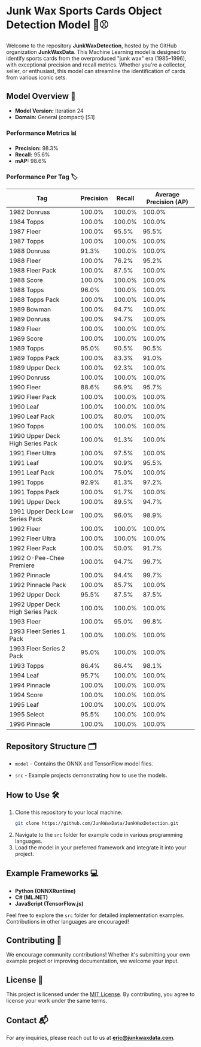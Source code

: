 # Junk Wax Sports Cards Object Detection Model 🎴⚾

Welcome to the repository **JunkWaxDetection**, hosted by the GitHub organization **JunkWaxData**. This Machine Learning model is designed to identify sports cards from the overproduced "junk wax" era (1985–1996), with exceptional precision and recall metrics. Whether you're a collector, seller, or enthusiast, this model can streamline the identification of cards from various iconic sets.

## Model Overview 🧠

- **Model Version:** Iteration 24
- **Domain:** General (compact) [S1]

### Performance Metrics 📊

- **Precision:** 98.3%
- **Recall:** 95.6%
- **mAP:** 98.6%

### Performance Per Tag 🏷️

| Tag                              | Precision | Recall | Average Precision (AP) |
| -------------------------------- | --------- | ------ | ---------------------- |
| 1982 Donruss                     | 100.0%    | 100.0% | 100.0%                 |
| 1984 Topps                       | 100.0%    | 100.0% | 100.0%                 |
| 1987 Fleer                       | 100.0%    | 95.5%  | 95.5%                  |
| 1987 Topps                       | 100.0%    | 100.0% | 100.0%                 |
| 1988 Donruss                     | 91.3%     | 100.0% | 100.0%                 |
| 1988 Fleer                       | 100.0%    | 76.2%  | 95.2%                  |
| 1988 Fleer Pack                  | 100.0%    | 87.5%  | 100.0%                 |
| 1988 Score                       | 100.0%    | 100.0% | 100.0%                 |
| 1988 Topps                       | 96.0%     | 100.0% | 100.0%                 |
| 1988 Topps Pack                  | 100.0%    | 100.0% | 100.0%                 |
| 1989 Bowman                      | 100.0%    | 94.7%  | 100.0%                 |
| 1989 Donruss                     | 100.0%    | 94.7%  | 100.0%                 |
| 1989 Fleer                       | 100.0%    | 100.0% | 100.0%                 |
| 1989 Score                       | 100.0%    | 100.0% | 100.0%                 |
| 1989 Topps                       | 95.0%     | 90.5%  | 90.5%                  |
| 1989 Topps Pack                  | 100.0%    | 83.3%  | 91.0%                  |
| 1989 Upper Deck                  | 100.0%    | 92.3%  | 100.0%                 |
| 1990 Donruss                     | 100.0%    | 100.0% | 100.0%                 |
| 1990 Fleer                       | 88.6%     | 96.9%  | 95.7%                  |
| 1990 Fleer Pack                  | 100.0%    | 100.0% | 100.0%                 |
| 1990 Leaf                        | 100.0%    | 100.0% | 100.0%                 |
| 1990 Leaf Pack                   | 100.0%    | 80.0%  | 100.0%                 |
| 1990 Topps                       | 100.0%    | 100.0% | 100.0%                 |
| 1990 Upper Deck High Series Pack | 100.0%    | 91.3%  | 100.0%                 |
| 1991 Fleer Ultra                 | 100.0%    | 97.5%  | 100.0%                 |
| 1991 Leaf                        | 100.0%    | 90.9%  | 95.5%                  |
| 1991 Leaf Pack                   | 100.0%    | 75.0%  | 100.0%                 |
| 1991 Topps                       | 92.9%     | 81.3%  | 97.2%                  |
| 1991 Topps Pack                  | 100.0%    | 91.7%  | 100.0%                 |
| 1991 Upper Deck                  | 100.0%    | 89.5%  | 94.7%                  |
| 1991 Upper Deck Low Series Pack  | 100.0%    | 96.0%  | 98.9%                  |
| 1992 Fleer                       | 100.0%    | 100.0% | 100.0%                 |
| 1992 Fleer Ultra                 | 100.0%    | 100.0% | 100.0%                 |
| 1992 Fleer Pack                  | 100.0%    | 50.0%  | 91.7%                  |
| 1992 O-Pee-Chee Premiere         | 100.0%    | 94.7%  | 99.7%                  |
| 1992 Pinnacle                    | 100.0%    | 94.4%  | 99.7%                  |
| 1992 Pinnacle Pack               | 100.0%    | 85.7%  | 100.0%                 |
| 1992 Upper Deck                  | 95.5%     | 87.5%  | 87.5%                  |
| 1992 Upper Deck High Series Pack | 100.0%    | 100.0% | 100.0%                 |
| 1993 Fleer                       | 100.0%    | 95.0%  | 99.8%                  |
| 1993 Fleer Series 1 Pack         | 100.0%    | 100.0% | 100.0%                 |
| 1993 Fleer Series 2 Pack         | 95.0%     | 100.0% | 100.0%                 |
| 1993 Topps                       | 86.4%     | 86.4%  | 98.1%                  |
| 1994 Leaf                        | 95.7%     | 100.0% | 100.0%                 |
| 1994 Pinnacle                    | 100.0%    | 100.0% | 100.0%                 |
| 1994 Score                       | 100.0%    | 100.0% | 100.0%                 |
| 1995 Leaf                        | 100.0%    | 100.0% | 100.0%                 |
| 1995 Select                      | 95.5%     | 100.0% | 100.0%                 |
| 1996 Pinnacle                    | 100.0%    | 100.0% | 100.0%                 |

## Repository Structure 🗂

- `model` - Contains the ONNX and TensorFlow model files.

- `src` - Example projects demonstrating how to use the models.

## How to Use 🛠️

1. Clone this repository to your local machine.
   ```bash
   git clone https://github.com/JunkWaxData/JunkWaxDetection.git
   ```
2. Navigate to the `src` folder for example code in various programming languages.
3. Load the model in your preferred framework and integrate it into your project.

## Example Frameworks 💻

- **Python (ONNXRuntime)**
- **C# (ML.NET)**
- **JavaScript (TensorFlow\.js)**

Feel free to explore the `src` folder for detailed implementation examples. Contributions in other languages are encouraged!

## Contributing 🤝

We encourage community contributions! Whether it's submitting your own example project or improving documentation, we welcome your input.

## License 📄

This project is licensed under the [MIT License](LICENSE). By contributing, you agree to license your work under the same terms.

## Contact 📬

For any inquiries, please reach out to us at [**eric@junkwaxdata.com**](mailto\:eric@junkwaxdata.com).

